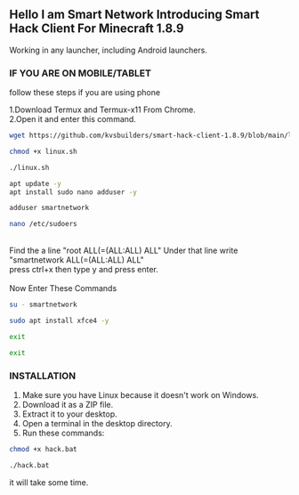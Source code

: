 ## Hello I am Smart Network Introducing Smart Hack Client For Minecraft 1.8.9
Working in any launcher, including Android launchers.

### IF YOU ARE ON MOBILE/TABLET
follow these steps if you are using phone

1.Download Termux and Termux-x11 From Chrome.<br>
2.Open it and enter this command.<br>
```bash
wget https://github.com/kvsbuilders/smart-hack-client-1.8.9/blob/main/linux.sh
```
```bash
chmod +x linux.sh
```
```bash
./linux.sh
```
```bash
apt update -y
apt install sudo nano adduser -y
```
```bash
adduser smartnetwork
```
```bash
nano /etc/sudoers
```
<br>
Find the a line "root ALL(=(ALL:ALL) ALL" Under that line write "smartnetwork ALL(=(ALL:ALL) ALL"<br>
press ctrl+x then type y and press enter.<br>
<br>
Now Enter These Commands

```bash
su - smartnetwork
```
```bash
sudo apt install xfce4 -y
```
```bash
exit
```
```bash
exit
```

### INSTALLATION

1. Make sure you have Linux because it doesn't work on Windows.
2. Download it as a ZIP file.
3. Extract it to your desktop.
4. Open a terminal in the desktop directory.
5. Run these commands:

```bash
chmod +x hack.bat
```

```bash
./hack.bat
```

it will take some time.
